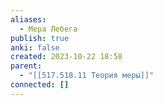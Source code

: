 ```yaml
---
aliases:
  - Мера Лебега
publish: true
anki: false
created: 2023-10-22 18:58
parent:
  - "[[517.518.11 Теория меры]]"
connected: []
---
```
















